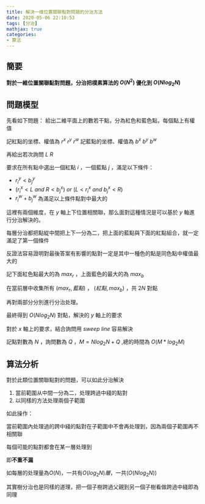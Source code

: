 ```yaml
---
title: 解決一维位置關聯點對問題的分治方法
date: 2020-05-06 22:10:53
tags: [分治]
mathjax: true
categories:
- 算法
---
```


## 簡要

**對於一維位置關聯點對問題，分治把樸素算法的 $O(N^2)$ 優化到 $O(Nlog_2N)$**
<!--more-->
## 問題模型

先看如下問題：
給出二維平面上的數若干點，分為紅色和藍色點，每個點上有權值

記紅點的坐標、權值為 $r^x\ r^y\ r^w$ 
記藍點的坐標、權值為 $b^x\ b^y\ b^w$ 

再給出若次詢問 $L\ R$

要求在所有點中選出一個紅點 $i$ ，一個藍點 $j$ ，滿足以下條件：

* $r^y_i <b^y_j$
* $(r^x_i<L\ and\ R<b^x_j)\ or\ (L<r^x_i\ and\ b^x_j<R)$
* $r^w_i+b^w_j$ 為滿足以上條件點對中最大的

這裡有兩個維度，在 $y$ 軸上下位置相關聯，那么面對這種情況是可以基於 $y$ 軸進行分治解決的。

每層分治都把點緃中間把上下一分為二，把上面的藍點與下面的紅點組合，就一定滿足了第一個條件

反證法容易證明對最後答案有影響的點對一定是其中一種色的點是同色點中權值最大的

記下面紅色點最大的為 $max_r$ ，上面藍色的最大的為 $max_b$

在當前層中收集所有 $(max_r,藍點)$ ， $(紅點,max_b)$ ，共 $2N$ 對點

再對兩部分分別進行分治处理。

最終得到 $O(Nlog_2N)$ 對點，解決的 $y$ 軸上的要求

對於 $x$ 軸上的要求，結合詢問用 *sweep line* 容易解決

記點對數為 $N$ ，詢問數為 $Q$ ，$M=Nlog_2N+Q$ ,總的時間為 $O(M*log_2M)$

## 算法分析

對於此類位置關聯點對的問題，可以如此分治解決

1. 當前範圍从中間一分為二，处理跨過中綫的點對
2. 以同樣的方法处理兩個子範圍

如此操作：

當前範圍內处理過的跨中綫的點對在子範圍中不會再处理到，因為兩個子範圍再不相關聯

每個可能的點對都會在某一層处理到

即**不重不漏**

如每層的处理量為$O(N)$，一共有$O(log_2N)層$，一共$(O(Nlog_2N))$

其實樹分治也是同樣的道理，把一個子樹跨過父親到另一個子樹看做跨過中綫即為同理
